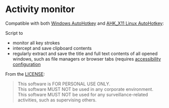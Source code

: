 # Activity monitor

Compatible with both [Windows AutoHotkey](https://autohotkey.com/) and [AHK_X11 Linux AutoHotkey](https://github.com/phil294/AHK_X11/):

Script to
- monitor all key strokes
- intercept and save clipboard contents
- regularly extract and save the title and full text contents of all opened windows, such as file managers or browser tabs (requires [accessibility configuration](https://phil294.github.io/AHK_X11/#Accessibility.htm)

From the [LICENSE](./LICENSE):

> This software is FOR PERSONAL USE ONLY.<br>
> This software MUST NOT be used in any corporate environment.<br>
> This software MUST NOT be used for any surveillance-related activities,
> such as supervising others.
